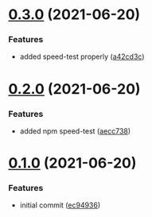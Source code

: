 # [0.3.0](https://github.com/kirinnee/test-nix-repo/compare/v0.2.0...v0.3.0) (2021-06-20)


### Features

* added speed-test properly ([a42cd3c](https://github.com/kirinnee/test-nix-repo/commit/a42cd3c37fa359e6d1d157532969fa7a19ee12a4))



# [0.2.0](https://github.com/kirinnee/test-nix-repo/compare/v0.1.0...v0.2.0) (2021-06-20)


### Features

* added npm speed-test ([aecc738](https://github.com/kirinnee/test-nix-repo/commit/aecc738afdcb9e57577797342196f63bc54712ac))



# [0.1.0](https://github.com/kirinnee/test-nix-repo/compare/ec94936b9569476e9ec7dbb75547115b0df2edb0...v0.1.0) (2021-06-20)


### Features

* initial commit ([ec94936](https://github.com/kirinnee/test-nix-repo/commit/ec94936b9569476e9ec7dbb75547115b0df2edb0))



